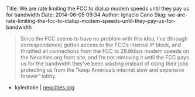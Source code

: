 Title: We are rate limiting the FCC to dialup modem speeds until they pay us for bandwidth
Date: 2014-06-05 09:34
Author: Ignacio Cano
Slug: we-are-rate-limiting-the-fcc-to-dialup-modem-speeds-until-they-pay-us-for-bandwidth

> Since the FCC seems to have no problem with this idea, I’ve (through
> correspondence) gotten access to the FCC’s internal IP block, and
> throttled all connections from the FCC to 28.8kbps modem speeds on the
> Neocities.org front site, and I’m not removing it until the FCC pays
> us for the bandwidth they’ve been wasting instead of doing their jobs
> protecting us from the ”keep America’s internet slow and expensive
> forever” lobby.

- kyledrake | [neocities.org][]

  [neocities.org]: http://neocities.org/blog/the-fcc-is-now-rate-limited
    "We are rate limiting the FCC to dialup modem speeds until they pay us for bandwidth"
